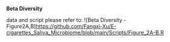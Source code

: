 **Beta Diversity**

data and script please refer to:
![Beta Diversity - Figure2A,B]https://github.com/Fangxi-Xu/E-cigarettes_Saliva_Microbiome/blob/main/Scripts/Figure_2A-B.R
